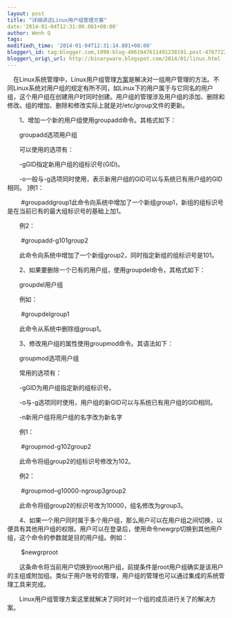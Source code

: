 ```yaml
--- 
layout: post 
title: "详细讲述Linux用户组管理方案" 
date:'2014-01-04T12:31:00.001+08:00' 
author: Wenh Q
tags:
modified\_time: '2014-01-04T12:31:14.801+08:00' 
blogger\_id: tag:blogger.com,1999:blog-4961947611491238191.post-4707722458214999947
blogger\_orig\_url: http://binaryware.blogspot.com/2014/01/linux.html
---
```

　在Linux系统管理中，Linux用户组管理[方案](http://www.chinabyte.com/keyword/%E6%96%B9%E6%A1%88/)是解决对一组用户管理的方法。不同Linux系统对用户组的规定有所不同，如Linux下的用户属于与它同名的用户组，这个用户组在创建用户时同时创建。用户组的管理涉及用户组的添加、删除和修改。组的增加、删除和修改实际上就是对/etc/group文件的更新。





　　1、增加一个新的用户组使用groupadd命令。其格式如下：



　　groupadd选项用户组



　　可以使用的选项有：



　　-gGID指定新用户组的组标识号(GID)。



　　-o一般与-g选项同时使用，表示新用户组的GID可以与系统已有用户组的GID相同。
]例1：



　　
#groupaddgroup1此命令向系统中增加了一个新组group1，新组的组标识号是在当前已有的最大组标识号的基础上加1。



　　例2：



　　
#groupadd-g101group2



　　此命令向系统中增加了一个新组group2，同时指定新组的组标识号是101。



　　2、如果要删除一个已有的用户组，使用groupdel命令，其格式如下：



　　groupdel用户组



　　例如：



　　
#groupdelgroup1



　　此命令从系统中删除组group1。



　　3、修改用户组的属性使用groupmod命令。其语法如下：



　　groupmod选项用户组



　　常用的选项有：



　　-gGID为用户组指定新的组标识号。



　　-o与-g选项同时使用，用户组的新GID可以与系统已有用户组的GID相同。



　　-n新用户组将用户组的名字改为新名字



　　例1：



　　
#groupmod-g102group2



　　此命令将组group2的组标识号修改为102。



　　例2：



　　
#groupmod–g10000-ngroup3group2



　　此命令将组group2的标识号改为10000，组名修改为group3。



　　4、如果一个用户同时属于多个用户组，那么用户可以在用户组之间切换，以便具有其他用户组的权限。用户可以在登录后，使用命令newgrp切换到其他用户组，这个命令的参数就是目的用户组。例如：



　　
$newgrproot



　　这条命令将当前用户切换到root用户组，前提条件是root用户组确实是该用户的主组或附加组。类似于用户账号的管理，用户组的管理也可以通过集成的系统管理工具来完成。



　　Linux用户组管理方案这里就解决了同时对一个组的成员进行关了的解决方案。
